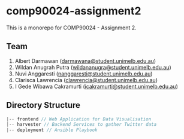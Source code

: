 # comp90024-assignment2

This is a monorepo for COMP90024 - Assignment 2.
## Team

1. Albert Darmawan (darmawana@student.unimelb.edu.au)
2. Wildan Anugrah Putra (wildananugra@student.unimelb.edu.au)
3. Nuvi Anggaresti (nanggaresti@student.unimelb.edu.au)
4. Clarisca Lawrencia (clawrencia@student.unimelb.edu.au)
5. I Gede Wibawa Cakramurti (icakramurti@student.unimelb.edu.au)

## Directory Structure

```js
|-- frontend // Web Application for Data Visualisation
|-- harvester // Backend Services to gather Twitter data
|-- deployment // Ansible Playbook
```
